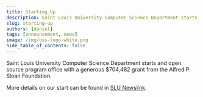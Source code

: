 ```yaml
---
title: Starting Up
description: Saint Louis University Computer Science Department starts and open source program office with a generous $704,482 grant from the Alfred P. Sloan Foundation.
slug: starting-up
authors: [daniel]
tags: [announcement, news]
image: /img/oss-logo-white.png
hide_table_of_contents: false
---
```


Saint Louis University Computer Science Department starts and open source program office with a generous $704,482 grant from the Alfred P. Sloan Foundation.

<!--truncate-->

More details on our start can be found in [SLU Newslink](https://www.slu.edu/news/2022/april/open-source-software-center.php).